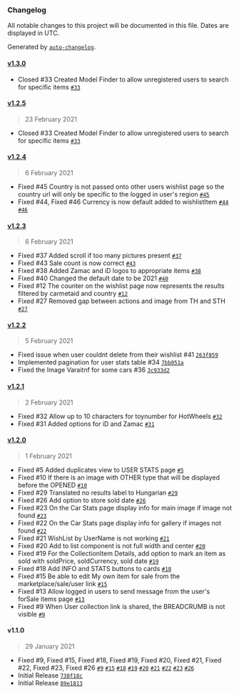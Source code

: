 ### Changelog

All notable changes to this project will be documented in this file. Dates are displayed in UTC.

Generated by [`auto-changelog`](https://github.com/CookPete/auto-changelog).

#### [v1.3.0](https://github.com/jorgibravo/toycollectiontracker/compare/v1.2.5...v1.3.0)

- Closed #33 Created Model Finder to allow unregistered users to search for specific items [`#33`](https://github.com/jorgibravo/toycollectiontracker/issues/33)

#### [v1.2.5](https://github.com/jorgibravo/toycollectiontracker/compare/v1.2.4...v1.2.5)

> 23 February 2021

- Closed #33 Created Model Finder to allow unregistered users to search for specific items [`#33`](https://github.com/jorgibravo/toycollectiontracker/issues/33)

#### [v1.2.4](https://github.com/jorgibravo/toycollectiontracker/compare/v1.2.3...v1.2.4)

> 6 February 2021

- Fixed #45 Country is not passed onto other users wishlist page so the country url will only be specific to the logged in user's region [`#45`](https://github.com/jorgibravo/toycollectiontracker/issues/45)
- Fixed #44, Fixed #46  Currency is now default added to wishlistItem [`#44`](https://github.com/jorgibravo/toycollectiontracker/issues/44) [`#46`](https://github.com/jorgibravo/toycollectiontracker/issues/46)

#### [v1.2.3](https://github.com/jorgibravo/toycollectiontracker/compare/v1.2.2...v1.2.3)

> 6 February 2021

- Fixed #37 Added scroll if too many pictures present [`#37`](https://github.com/jorgibravo/toycollectiontracker/issues/37)
- Fixed #43 Sale count is now correct [`#43`](https://github.com/jorgibravo/toycollectiontracker/issues/43)
- Fixed #38 Added Zamac and iD logos to appropriate items [`#38`](https://github.com/jorgibravo/toycollectiontracker/issues/38)
- Fixed #40 Changed the default date to be 2021 [`#40`](https://github.com/jorgibravo/toycollectiontracker/issues/40)
- Fixed #12 The counter on the wishlist page now represents the results filtered by carmetaid and country [`#12`](https://github.com/jorgibravo/toycollectiontracker/issues/12)
- Fixed #27 Removed gap between actions and image from TH and STH [`#27`](https://github.com/jorgibravo/toycollectiontracker/issues/27)

#### [v1.2.2](https://github.com/jorgibravo/toycollectiontracker/compare/v1.2.1...v1.2.2)

> 5 February 2021

- Fixed issue when user couldnt delete from their wishlist #41 [`263f859`](https://github.com/jorgibravo/toycollectiontracker/commit/263f859825d051687d5bc43693b355e3804c245d)
- Implemented pagination for user stats table #34 [`7bb051a`](https://github.com/jorgibravo/toycollectiontracker/commit/7bb051aa303e49a5610f232b5c74d813a75f6de8)
- Fixed the Image Varaitnf for some cars #36 [`3c933d2`](https://github.com/jorgibravo/toycollectiontracker/commit/3c933d2463708106c8be009af34102a4f0ca4fd9)

#### [v1.2.1](https://github.com/jorgibravo/toycollectiontracker/compare/v1.2.0...v1.2.1)

> 2 February 2021

- Fixed #32 Allow up to 10 characters for toynumber for HotWheels [`#32`](https://github.com/jorgibravo/toycollectiontracker/issues/32)
- Fixed #31 Added options for iD and Zamac [`#31`](https://github.com/jorgibravo/toycollectiontracker/issues/31)

#### [v1.2.0](https://github.com/jorgibravo/toycollectiontracker/compare/v1.1.0...v1.2.0)

> 1 February 2021

- Fixed #5 Added duplicates view to USER STATS page [`#5`](https://github.com/jorgibravo/toycollectiontracker/issues/5)
- Fixed #10 If there is an image with OTHER type that will be displayed before the OPENED [`#10`](https://github.com/jorgibravo/toycollectiontracker/issues/10)
- Fixed #29 Translated no results label to Hungarian [`#29`](https://github.com/jorgibravo/toycollectiontracker/issues/29)
- Fixed #26 Add option to store sold date [`#26`](https://github.com/jorgibravo/toycollectiontracker/issues/26)
- Fixed #23 On the Car Stats page display info for main image if image not found [`#23`](https://github.com/jorgibravo/toycollectiontracker/issues/23)
- Fixed #22 On the Car Stats page display info for gallery if images not found [`#22`](https://github.com/jorgibravo/toycollectiontracker/issues/22)
- Fixed #21 WishList by UserName is not working [`#21`](https://github.com/jorgibravo/toycollectiontracker/issues/21)
- Fixed #20 Add to list component is not full width and center [`#20`](https://github.com/jorgibravo/toycollectiontracker/issues/20)
- Fixed #19 For the CollectionItem Details, add option to mark an item as sold with soldPrice, soldCurrency, sold date [`#19`](https://github.com/jorgibravo/toycollectiontracker/issues/19)
- Fixed #18 Add INFO and STATS buttons to cards [`#18`](https://github.com/jorgibravo/toycollectiontracker/issues/18)
- Fixed #15 Be able to edit My own item for sale from the marketplace/sale/user link [`#15`](https://github.com/jorgibravo/toycollectiontracker/issues/15)
- Fixed #13 Allow logged in users to send message from the user's forSale items page [`#13`](https://github.com/jorgibravo/toycollectiontracker/issues/13)
- Fixed #9 When User collection link is shared, the BREADCRUMB is not visible [`#9`](https://github.com/jorgibravo/toycollectiontracker/issues/9)

#### v1.1.0

> 29 January 2021

- Fixed #9, Fixed #15, Fixed #18, Fixed #19, Fixed #20, Fixed #21, Fixed #22, Fixed #23, Fixed #26 [`#9`](https://github.com/jorgibravo/toycollectiontracker/issues/9) [`#15`](https://github.com/jorgibravo/toycollectiontracker/issues/15) [`#18`](https://github.com/jorgibravo/toycollectiontracker/issues/18) [`#19`](https://github.com/jorgibravo/toycollectiontracker/issues/19) [`#20`](https://github.com/jorgibravo/toycollectiontracker/issues/20) [`#21`](https://github.com/jorgibravo/toycollectiontracker/issues/21) [`#22`](https://github.com/jorgibravo/toycollectiontracker/issues/22) [`#23`](https://github.com/jorgibravo/toycollectiontracker/issues/23) [`#26`](https://github.com/jorgibravo/toycollectiontracker/issues/26)
- Initial Release [`738f18c`](https://github.com/jorgibravo/toycollectiontracker/commit/738f18c25cfc736634ac831bdfd89f3d6c82226c)
- Initial Release [`89e1813`](https://github.com/jorgibravo/toycollectiontracker/commit/89e18138c8146d3159e1c5213ee60a4edcd5a868)
